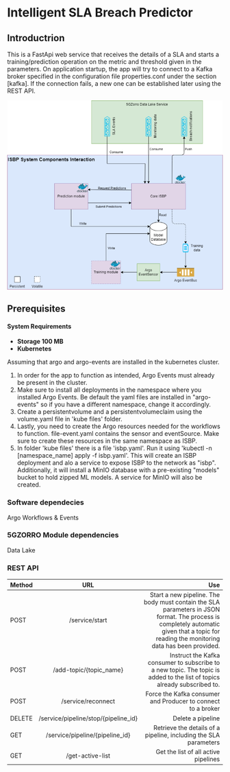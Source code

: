 # Intelligent SLA Breach Predictor

## Introductrion
This is a FastApi web service that receives the details of a SLA and starts a training/prediction operation on the metric and threshold given in the parameters. On application startup, the app will try to connect to a Kafka broker specified in the configuration file properties.conf under the section [kafka]. If the connection fails, a new one can be established later using the REST API.

![ISBP Architecture Components](https://github.com/5GZORRO/sla-breach-predictor/blob/main/ISBP.png?raw=true)

## Prerequisites

#### System Requirements

* **Storage 100 MB**
* **Kubernetes**

Assuming that argo and argo-events are installed in the kubernetes cluster.

1) In order for the app to function as intended, Argo Events must already be present in the cluster.
2) Make sure to install all deployments in the namespace where you installed Argo Events. Be default the yaml files are installed in "argo-events" so if you have a different namespace, change it accordingly.
3) Create a persistentvolume and a persistentvolumeclaim using the volume.yaml file in 'kube files' folder.
4) Lastly, you need to create the Argo resources needed for the workflows to function. file-event.yaml contains the sensor and eventSource. Make sure to create these resources in the same namespace as ISBP.
5) In folder 'kube files' there is a file 'isbp.yaml'. Run it using 'kubectl -n [namespace_name] apply -f isbp.yaml'. This will create an ISBP  deployment and alo a service to expose ISBP to the network as "isbp". Additionally, it will install a MinIO database with a pre-existing "models" bucket to hold zipped ML models. A service for MinIO will also be created.

### Software dependecies

Argo Workflows & Events

### 5GZORRO Module dependencies

Data Lake

### REST API 

| Method        | URL           | Use   |
| ------------- |:-------------:| -----:|
| POST      |/service/start|Start a new pipeline. The body must contain the SLA parameters in JSON format. The process is completely automatic given that a topic for reading the monitoring data has been provided. |
| POST      |/add-topic/{topic_name}|Instruct the Kafka consumer to subscribe to a new topic. The topic is added to the list of topics already subscribed to. |
| POST |/service/reconnect  |Force the Kafka consumer and Producer to connect to a broker  |
| DELETE |/service/pipeline/stop/{pipeline_id}| Delete a pipeline  |
| GET |/service/pipeline/{pipeline_id}|Retrieve the details of a pipeline, including the SLA parameters  |
| GET |/get-active-list|Get the list of all active pipelines  |
